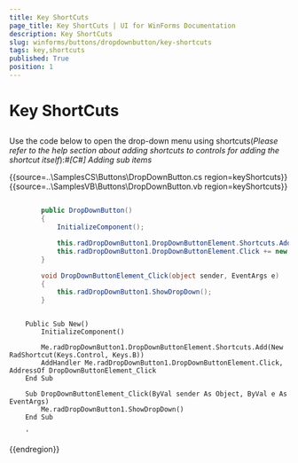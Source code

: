 ```yaml
---
title: Key ShortCuts
page_title: Key ShortCuts | UI for WinForms Documentation
description: Key ShortCuts
slug: winforms/buttons/dropdownbutton/key-shortcuts
tags: key,shortcuts
published: True
position: 1
---
```


# Key ShortCuts



## 

Use the code below to open the drop-down menu using shortcuts(*Please refer to the help section about adding shortcuts to controls for adding the shortcut itself*):#_[C#] Adding sub items_

	



{{source=..\SamplesCS\Buttons\DropDownButton.cs region=keyShortcuts}} 
{{source=..\SamplesVB\Buttons\DropDownButton.vb region=keyShortcuts}} 

````C#

        public DropDownButton()
        {
            InitializeComponent();

            this.radDropDownButton1.DropDownButtonElement.Shortcuts.Add(new RadShortcut(Keys.Control, Keys.N));
            this.radDropDownButton1.DropDownButtonElement.Click += new EventHandler(DropDownButtonElement_Click);
        }

        void DropDownButtonElement_Click(object sender, EventArgs e)
        {
            this.radDropDownButton1.ShowDropDown();
        }
````
````VB.NET

    Public Sub New()
        InitializeComponent()

        Me.radDropDownButton1.DropDownButtonElement.Shortcuts.Add(New RadShortcut(Keys.Control, Keys.B))
        AddHandler Me.radDropDownButton1.DropDownButtonElement.Click, AddressOf DropDownButtonElement_Click
    End Sub

    Sub DropDownButtonElement_Click(ByVal sender As Object, ByVal e As EventArgs)
        Me.radDropDownButton1.ShowDropDown()
    End Sub

    '
````

{{endregion}} 





